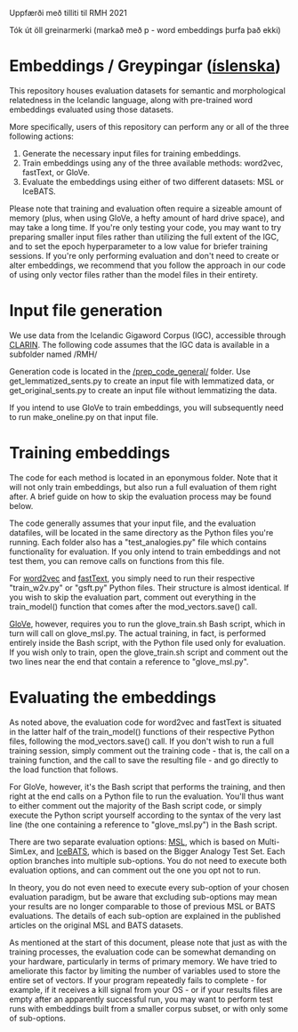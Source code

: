 Uppfærði með tilliti til RMH 2021

Tók út öll greinarmerki (markað með p - word embeddings þurfa það ekki)

# Embeddings / Greypingar ([íslenska](https://github.com/stofnun-arna-magnussonar/ordgreypingar_embeddings/blob/main/LESTU.md))

This repository houses evaluation datasets for semantic and morphological relatedness in the Icelandic language, along with pre-trained word embeddings evaluated using those datasets.

More specifically, users of this repository can perform any or all of the three following actions:

1. Generate the necessary input files for training embeddings.
2. Train embeddings using any of the three available methods: word2vec, fastText, or GloVe.
3. Evaluate the embeddings using either of two different datasets: MSL or IceBATS.

Please note that training and evaluation often require a sizeable amount of memory (plus, when using GloVe, a hefty amount of hard drive space), and may take a long time. If you're only testing your code, you may want to try preparing smaller input files rather than utilizing the full extent of the IGC, and to set the epoch hyperparameter to a low value for briefer training sessions. If you're only performing evaluation and don't need to create or alter embeddings, we recommend that you follow the approach in our code of using only vector files rather than the model files in their entirety.

# Input file generation
We use data from the Icelandic Gigaword Corpus (IGC), accessible through [CLARIN](https://clarin.is/en/resources/gigaword/). The following code assumes that the IGC data is available in a subfolder named /RMH/

Generation code is located in the [/prep_code_general/](https://github.com/stofnun-arna-magnussonar/ordgreypingar_embeddings/tree/main/prep_code_general) folder. Use get_lemmatized_sents.py to create an input file with lemmatized data, or get_original_sents.py to create an input file without lemmatizing the data.

If you intend to use GloVe to train embeddings, you will subsequently need to run make_oneline.py on that input file.

# Training embeddings

The code for each method is located in an eponymous folder. Note that it will not only train embeddings, but also run a full evaluation of them right after. A brief guide on how to skip the evaluation process may be found below.

The code generally assumes that your input file, and the evaluation datafiles, will be located in the same directory as the Python files you're running. Each folder also has a "test_analogies.py" file which contains functionality for evaluation. If you only intend to train embeddings and not test them, you can remove calls on functions from this file.

For [word2vec](https://github.com/stofnun-arna-magnussonar/ordgreypingar_embeddings/tree/main/word2vec) and [fastText](https://github.com/stofnun-arna-magnussonar/ordgreypingar_embeddings/tree/main/fastText), you simply need to run their respective "train_w2v.py" or "gsft.py" Python files. Their structure is almost identical. If you wish to skip the evaluation part, comment out everything in the train_model() function that comes after the mod_vectors.save() call.

[GloVe](https://github.com/stofnun-arna-magnussonar/ordgreypingar_embeddings/tree/main/GloVe), however, requires you to run the glove_train.sh Bash script, which in turn will call on glove_msl.py. The actual training, in fact, is performed entirely inside the Bash script, with the Python file used only for evaluation. If you wish only to train, open the glove_train.sh script and comment out the two lines near the end that contain a reference to "glove_msl.py".


# Evaluating the embeddings

As noted above, the evaluation code for word2vec and fastText is situated in the latter half of the train_model() functions of their respective Python files, following the mod_vectors.save() call. If you don't wish to run a full training session, simply comment out the training code - that is, the call on a training function, and the call to save the resulting file - and go directly to the load function that follows.

For GloVe, however, it's the Bash script that performs the training, and then right at the end calls on a Python file to run the evaluation. You'll thus want to either comment out the majority of the Bash script code, or simply execute the Python script yourself according to the syntax of the very last line (the one containing a reference to "glove_msl.py") in the Bash script.

There are two separate evaluation options: [MSL](https://github.com/stofnun-arna-magnussonar/ordgreypingar_embeddings/tree/main/MSL), which is based on Multi-SimLex, and [IceBATS](https://github.com/stofnun-arna-magnussonar/ordgreypingar_embeddings/tree/main/IceBATS), which is based on the Bigger Analogy Test Set. Each option branches into multiple sub-options. You do not need to execute both evaluation options, and can comment out the one you opt not to run.

In theory, you do not even need to execute every sub-option of your chosen evaluation paradigm, but be aware that excluding sub-options may mean your results are no longer comparable to those of previous MSL or BATS evaluations. The details of each sub-option are explained in the published articles on the original MSL and BATS datasets.

As mentioned at the start of this document, please note that just as with the training processes, the evaluation code can be somewhat demanding on your hardware, particularly in terms of primary memory. We have tried to ameliorate this factor by limiting the number of variables used to store the entire set of vectors. If your program repeatedly fails to complete - for example, if it receives a kill signal from your OS - or if your results files are empty after an apparently successful run, you may want to perform test runs with embeddings built from a smaller corpus subset, or with only some of sub-options.

